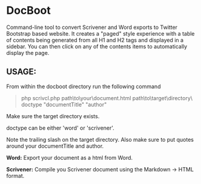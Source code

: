 # DocBoot

Command-line tool to convert Scrivener and Word exports to Twitter Bootstrap based website. 
It creates a "paged" style experience with a table of contents being generated
from all H1 and H2 tags and displayed in a sidebar.
You can then click on any of the contents items to automatically display the page.

## USAGE:
From within the docboot directory run the following command
> php scrivcl.php path\to\your\document.html path\to\target\directory\ doctype "documentTitle" "author"

Make sure the target directory exists.

doctype can be either 'word' or 'scrivener'.

Note the trailing slash on the target directory. Also make sure to put quotes around your documentTitle and author.


**Word:**
Export your document as a html from Word.

**Scrivener:**
Compile you Scrivener document using the Markdown -> HTML format.


